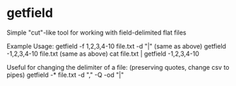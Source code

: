 # getfield
Simple "cut"-like tool for working with field-delimited flat files

Example Usage:
getfield -f 1,2,3,4-10 file.txt -d "|"
(same as above) getfield -1,2,3,4-10 file.txt
(same as above) cat file.txt | getfield -1,2,3,4-10

Useful for changing the delimiter of a file:
(preserving quotes, change csv to pipes)
getfield -* file.txt -d "," -Q -od "|"
